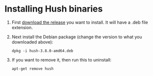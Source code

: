 # Installing Hush binaries

1. First [download the release](https://git.hush.is/hush/hush3/releases) you want to install. It will have a .deb file extension.

1. Next install the Debian package (change the version to what you downloaded above):

	`dpkg -i hush-3.8.0-amd64.deb`

1. If you want to remove it, then run this to uninstall:

	`apt-get remove hush`
